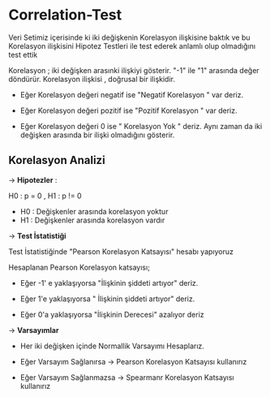 # Correlation-Test
Veri Setimiz içerisinde ki iki değişkenin Korelasyon ilişkisine baktık ve bu Korelasyon ilişkisini Hipotez Testleri ile test ederek anlamlı olup olmadığını test ettik

Korelasyon ; iki değişken arasınki ilişkiyi gösterir. "-1" ile "1" arasında değer döndürür. Korelasyon ilişkisi , doğrusal bir ilişkidir.

- Eğer Korelasyon değeri negatif ise "Negatif Korelasyon " var deriz.

- Eğer Korelasyon değeri pozitif ise "Pozitif Korelasyon " var deriz.

- Eğer Korelasyon değeri 0 ise " Korelasyon Yok " deriz. Aynı zaman da iki değişken arasında bir ilişki olmadığını gösterir.


## Korelasyon Analizi

-> **Hipotezler** :

H0 : p = 0 ,  H1 : p != 0

 - H0 : Değişkenler arasında korelasyon yoktur 
 - H1 : Değişkenler arasında korelasyon vardır

-> **Test İstatistiği** 

Test İstatistiğinde "Pearson Korelasyon Katsayısı" hesabı yapıyoruz

Hesaplanan Pearson Korelasyon katsayısı;


- Eğer -1' e yaklaşıyorsa "İlişkinin şiddeti artıyor" deriz.

- Eğer  1'e yaklaşıyorsa " İlişkinin şiddeti artıyor" deriz. 

- Eğer  0'a yaklaşıyorsa "İlişkinin Derecesi" azalıyor deriz

-> **Varsayımlar**

- Her iki değişken içinde Normallik Varsayımı Hesaplarız.

- Eğer Varsayım Sağlanırsa -> Pearson Korelasyon Katsayısı kullanırız

- Eğer Varsayım Sağlanmazsa -> Spearmanr Korelasyon Katsayısı kullanırız


























































